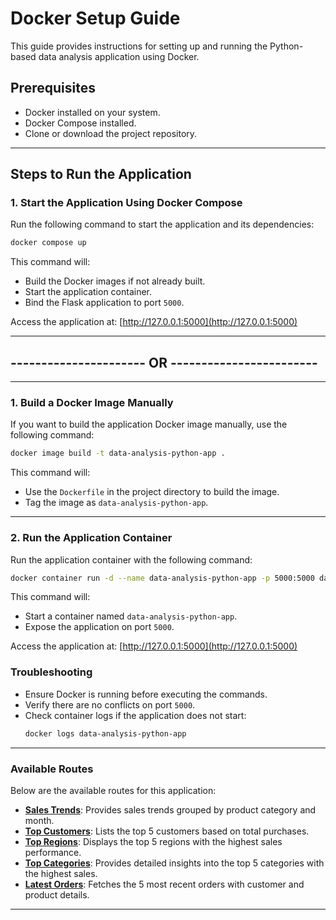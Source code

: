 # Docker Setup Guide

This guide provides instructions for setting up and running the Python-based data analysis application using Docker.

## Prerequisites

- Docker installed on your system.
- Docker Compose installed.
- Clone or download the project repository.

---

## Steps to Run the Application

### 1. Start the Application Using Docker Compose

Run the following command to start the application and its dependencies:

```bash
docker compose up
```

This command will:
- Build the Docker images if not already built.
- Start the application container.
- Bind the Flask application to port `5000`.

Access the application at: [http://127.0.0.1:5000](http://127.0.0.1:5000)

---
## ---------------------- OR ------------------------
---

### 1. Build a Docker Image Manually

If you want to build the application Docker image manually, use the following command:

```bash
docker image build -t data-analysis-python-app .
```

This command will:
- Use the `Dockerfile` in the project directory to build the image.
- Tag the image as `data-analysis-python-app`.

---

### 2. Run the Application Container

Run the application container with the following command:

```bash
docker container run -d --name data-analysis-python-app -p 5000:5000 data-analysis-python-app
```

This command will:
- Start a container named `data-analysis-python-app`.
- Expose the application on port `5000`.

Access the application at: [http://127.0.0.1:5000](http://127.0.0.1:5000)

### Troubleshooting

- Ensure Docker is running before executing the commands.
- Verify there are no conflicts on port `5000`.
- Check container logs if the application does not start:
  ```bash
  docker logs data-analysis-python-app
  ```

---

### Available Routes

Below are the available routes for this application:

- **[Sales Trends](http://127.0.0.1:5000/sales_trends)**: Provides sales trends grouped by product category and month.
- **[Top Customers](http://127.0.0.1:5000/top_customers)**: Lists the top 5 customers based on total purchases.
- **[Top Regions](http://127.0.0.1:5000/top_regions)**: Displays the top 5 regions with the highest sales performance.
- **[Top Categories](http://127.0.0.1:5000/top_categories)**: Provides detailed insights into the top 5 categories with the highest sales.
- **[Latest Orders](http://127.0.0.1:5000/latest_orders)**: Fetches the 5 most recent orders with customer and product details.

---